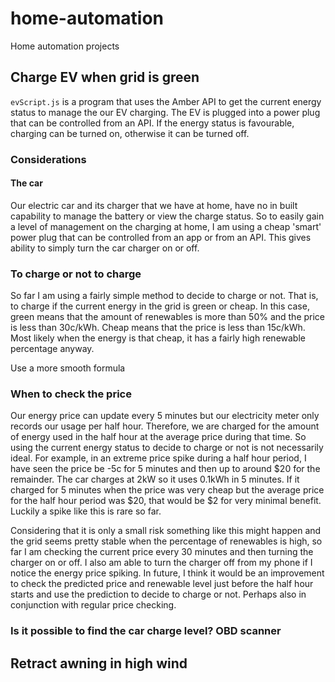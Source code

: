 # home-automation
Home automation projects

## Charge EV when grid is green
`evScript.js` is a program that uses the Amber API to get the current energy status to manage the our EV charging. The EV is plugged into a power plug that can be controlled from an API. If the energy status is favourable, charging can be turned on, otherwise it can be turned off.

### Considerations

#### The car
Our electric car and its charger that we have at home, have no in built capability to manage the battery or view the charge status. So to easily gain a level of management on the charging at home, I am using a cheap 'smart' power plug that can be controlled from an app or from an API. This gives ability to simply turn the car charger on or off.

### To charge or not to charge
So far I am using a fairly simple method to decide to charge or not. That is, to charge if the current energy in the grid is green or cheap. In this case, green means that the amount of renewables is more than 50% and the price is less than 30c/kWh. Cheap means that the price is less than 15c/kWh. Most likely when the energy is that cheap, it has a fairly high renewable percentage anyway.

Use a more smooth formula

### When to check the price
Our energy price can update every 5 minutes but our electricity meter only records our usage per half hour. Therefore, we are charged for the amount of energy used in the half hour at the average price during that time. So using the current energy status to decide to charge or not is not necessarily ideal. For example, in an extreme price spike during a half hour period, I have seen the price be -5c for 5 minutes and then up to around $20 for the remainder. The car charges at 2kW so it uses 0.1kWh in 5 minutes. If it charged for 5 minutes when the price was very cheap but the average price for the half hour period was $20, that would be $2 for very minimal benefit. Luckily a spike like this is rare so far.

Considering that it is only a small risk something like this might happen and the grid seems pretty stable when the percentage of renewables is high, so far I am checking the current price every 30 minutes and then turning the charger on or off. I also am able to turn the charger off from my phone if I notice the energy price spiking. In future, I think it would be an improvement to check the predicted price and renewable level just before the half hour starts and use the prediction to decide to charge or not. Perhaps also in conjunction with regular price checking.

### Is it possible to find the car charge level? OBD scanner


## Retract awning in high wind
